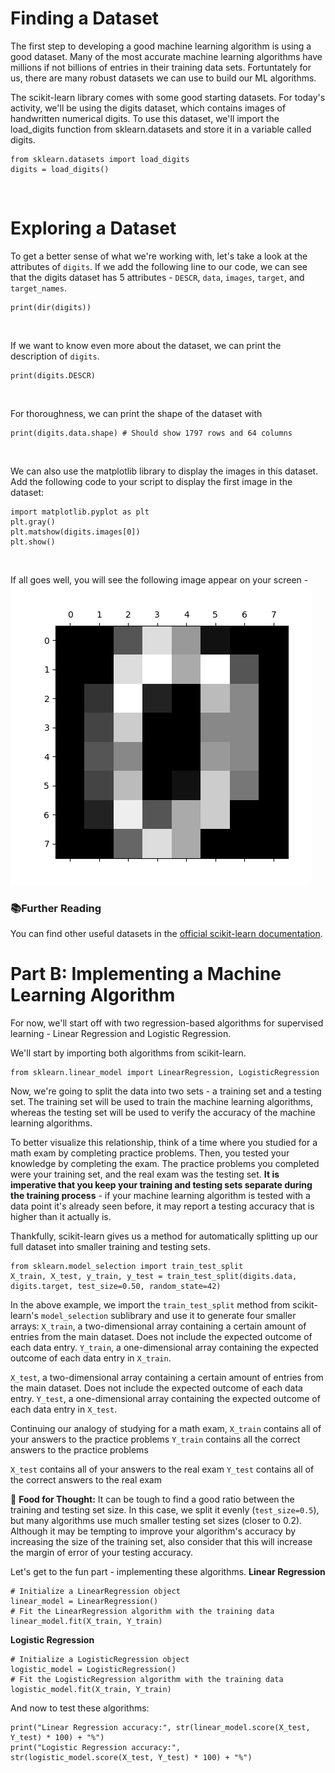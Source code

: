 # Finding a Dataset
The first step to developing a good machine learning algorithm is using a good dataset. Many of the most accurate machine learning algorithms have millions if not billions of entries in their training data sets. Fortuntately for us, there are many robust datasets we can use to build our ML algorithms. 

The scikit-learn library comes with some good starting datasets. For today's activity, we'll be using the digits dataset, which contains images of handwritten numerical digits. To use this dataset, we'll import the load_digits function from sklearn.datasets and store it in a variable called digits.
```
from sklearn.datasets import load_digits
digits = load_digits()
```
&nbsp;

# Exploring a Dataset
To get a better sense of what we're working with, let's take a look at the attributes of `digits`. If we add the following line to our code, we can see that the digits dataset has 5 attributes - `DESCR`, `data`, `images`, `target`, and `target_names`. 
```
print(dir(digits))
```
&nbsp;

If we want to know even more about the dataset, we can print the description of `digits`.
```
print(digits.DESCR)
```
&nbsp;

For thoroughness, we can print the shape of the dataset with
```
print(digits.data.shape) # Should show 1797 rows and 64 columns
```
&nbsp;

We can also use the matplotlib library to display the images in this dataset. Add the following code to your script to display the first image in the dataset:
```
import matplotlib.pyplot as plt 
plt.gray() 
plt.matshow(digits.images[0]) 
plt.show() 
```
&nbsp;

If all goes well, you will see the following image appear on your screen -
![matplotlib result](images/part1_matplotlib_image.png)
&nbsp;

### 📚Further Reading
You can find other useful datasets in the [official scikit-learn documentation](https://scikit-learn.org/stable/datasets/index.html).

# Part B: Implementing a Machine Learning Algorithm
For now, we'll start off with two regression-based algorithms for supervised learning - Linear Regression and Logistic Regression.
&nbsp;
&nbsp;

We'll start by importing both algorithms from scikit-learn.
```
from sklearn.linear_model import LinearRegression, LogisticRegression
```

Now, we're going to split the data into two sets - a training set and a testing set. The training set will be used to train the machine learning algorithms, whereas the testing set will be used to verify the accuracy of the machine learning algorithms. 


To better visualize this relationship, think of a time where you studied for a math exam by completing practice problems. Then, you tested your knowledge by completing the exam. The practice problems you completed were your training set, and the real exam was the testing set. **It is imperative that you keep your training and testing sets separate during the training process** - if your machine learning algorithm is tested with a data point it's already seen before, it may report a testing accuracy that is higher than it actually is.


Thankfully, scikit-learn gives us a method for automatically splitting up our full dataset into smaller training and testing sets.

```
from sklearn.model_selection import train_test_split
X_train, X_test, y_train, y_test = train_test_split(digits.data, digits.target, test_size=0.50, random_state=42)
```

In the above example, we import the `train_test_split` method from scikit-learn's `model_selection` sublibrary and use it to generate four smaller arrays:
`X_train`, a two-dimensional array containing a certain amount of entries from the main dataset. Does not include the expected outcome of each data entry.
`Y_train`, a one-dimensional array containing the expected outcome of each data entry in `X_train`.

`X_test`, a two-dimensional array containing a certain amount of entries from the main dataset. Does not include the expected outcome of each data entry.
`Y_test`, a one-dimensional array containing the expected outcome of each data entry in `X_test`.

Continuing our analogy of studying for a math exam, 
`X_train` contains all of your answers to the practice problems
`Y_train` contains all the correct answers to the practice problems

`X_test` contains all of your answers to the real exam
`Y_test` contains all of the correct answers to the real exam


🤔 **Food for Thought:** It can be tough to find a good ratio between the training and testing set size. In this case, we split it evenly (`test_size=0.5`), but many algorithms use much smaller testing set sizes (closer to 0.2). Although it may be tempting to improve your algorithm's accuracy by increasing the size of the training set, also consider that this will increase the margin of error of your testing accuracy.


Let's get to the fun part - implementing these algorithms.
**Linear Regression**
```
# Initialize a LinearRegression object
linear_model = LinearRegression()
# Fit the LinearRegression algorithm with the training data
linear_model.fit(X_train, Y_train)
```

**Logistic Regression**
```
# Initialize a LogisticRegression object
logistic_model = LogisticRegression()
# Fit the LogisticRegression algorithm with the training data
logistic_model.fit(X_train, Y_train)
```

And now to test these algorithms:
```
print("Linear Regression accuracy:", str(linear_model.score(X_test, Y_test) * 100) + "%")
print("Logistic Regression accuracy:", str(logistic_model.score(X_test, Y_test) * 100) + "%")
```
